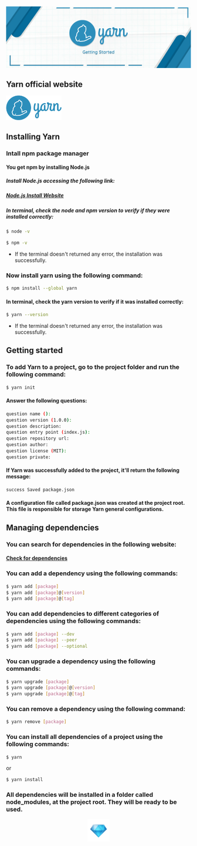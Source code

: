 ![alt text](./assets/yarn_banner.png)

## Yarn official website

<a href="https://classic.yarnpkg.com/en/"> 
    <img src="./assets/yarn_logo.png" width="30%" height="30%"/>
</a>

## Installing Yarn

### Intall npm package manager

#### You get npm by installing Node.js

##### Install Node.js accessing the following link:
##### [Node.js Install Website](https://nodejs.org/en/download/)

##### In terminal, check the node and npm version to verify if they were installed correctly:

~~~Bash
$ node -v
~~~

~~~Bash
$ npm -v
~~~

* If the terminal doesn't returned any error, the installation was successfully.

### Now install yarn using the following command:

~~~Bash
$ npm install --global yarn
~~~

#### In terminal, check the yarn version to verify if it was installed correctly:

~~~Bash
$ yarn --version
~~~

* If the terminal doesn't returned any error, the installation was successfully.

## Getting started

### To add Yarn to a project, go to the project folder and run the following command:

~~~Bash
$ yarn init
~~~

#### Answer the following questions:

~~~Bash
question name (): 
question version (1.0.0):
question description:
question entry point (index.js):
question repository url:
question author:
question license (MIT):
question private:
~~~

#### If Yarn was successfully added to the project, it'll return the following message:

~~~Bash
success Saved package.json
~~~

#### A configuration file called package.json was created at the project root. This file is responsible for storage Yarn general configurations.

## Managing dependencies

### You can search for dependencies in the following website:

#### [Check for dependencies](https://classic.yarnpkg.com/en/packages)

### You can add a dependency using the following commands:

~~~Bash
$ yarn add [package]
$ yarn add [package]@[version]
$ yarn add [package]@[tag]
~~~

### You can add dependencies to different categories of dependencies using the following commands:

~~~Bash
$ yarn add [package] --dev
$ yarn add [package] --peer
$ yarn add [package] --optional
~~~

### You can upgrade a dependency using the following commands:

~~~Bash
$ yarn upgrade [package]
$ yarn upgrade [package]@[version]
$ yarn upgrade [package]@[tag]
~~~

### You can remove a dependency using the following command:

~~~Bash
$ yarn remove [package]
~~~

### You can install all dependencies of a project using the following commands:

~~~Bash
$ yarn
~~~
or
~~~Bash
$ yarn install
~~~

### All dependencies will be installed in a folder called node_modules, at the project root. They will be ready to be used.

<p align="center">
    <img src="./assets/diamond.gif" width="60" height="60" />
</p>